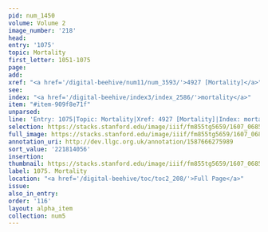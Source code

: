 ```yaml
---
pid: num_1450
volume: Volume 2
image_number: '218'
head:
entry: '1075'
topic: Mortality
first_letter: 1051-1075
page:
add:
xref: "<a href='/digital-beehive/num11/num_3593/'>4927 [Mortality]</a>"
see:
index: "<a href='/digital-beehive/index3/index_2586/'>mortality</a>"
item: "#item-909f8e71f"
unparsed:
line: 'Entry: 1075|Topic: Mortality|Xref: 4927 [Mortality]|Index: mortality|#item-909f8e71f'
selection: https://stacks.stanford.edu/image/iiif/fm855tg5659/1607_0685/797,4056,2840,933/full/0/default.jpg
full_image: https://stacks.stanford.edu/image/iiif/fm855tg5659/1607_0685/full/full/0/default.jpg
annotation_uri: http://dev.llgc.org.uk/annotation/1587666275989
sort_value: '221814056'
insertion:
thumbnail: https://stacks.stanford.edu/image/iiif/fm855tg5659/1607_0685/797,4056,600,180/250,/0/default.jpg
label: 1075. Mortality
location: "<a href='/digital-beehive/toc/toc2_208/'>Full Page</a>"
issue:
also_in_entry:
order: '116'
layout: alpha_item
collection: num5
---
```


